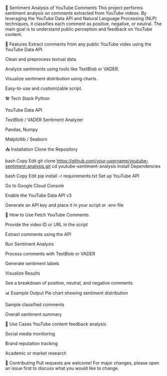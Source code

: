 🎯 Sentiment Analysis of YouTube Comments
This project performs sentiment analysis on comments extracted from YouTube videos. By leveraging the YouTube Data API and Natural Language Processing (NLP) techniques, it classifies each comment as positive, negative, or neutral. The main goal is to understand public perception and feedback on YouTube content.

📌 Features
Extract comments from any public YouTube video using the YouTube Data API.

Clean and preprocess textual data.

Analyze sentiments using tools like TextBlob or VADER.

Visualize sentiment distribution using charts.

Easy-to-use and customizable script.

🛠️ Tech Stack
Python

YouTube Data API

TextBlob / VADER Sentiment Analyzer

Pandas, Numpy

Matplotlib / Seaborn

📥 Installation
Clone the Repository

bash
Copy
Edit
git clone https://github.com/your-username/youtube-sentiment-analysis.git
cd youtube-sentiment-analysis
Install Dependencies

bash
Copy
Edit
pip install -r requirements.txt
Set up YouTube API

Go to Google Cloud Console

Enable the YouTube Data API v3

Generate an API key and place it in your script or .env file

🚀 How to Use
Fetch YouTube Comments

Provide the video ID or URL in the script

Extract comments using the API

Run Sentiment Analysis

Process comments with TextBlob or VADER

Generate sentiment labels

Visualize Results

See a breakdown of positive, neutral, and negative comments

📊 Example Output
Pie chart showing sentiment distribution

Sample classified comments

Overall sentiment summary

📌 Use Cases
YouTube content feedback analysis

Social media monitoring

Brand reputation tracking

Academic or market research

🙌 Contributing
Pull requests are welcome! For major changes, please open an issue first to discuss what you would like to change.

